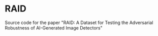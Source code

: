 # RAID
Source code for the paper "RAID: A Dataset for Testing the Adversarial Robustness of AI-Generated Image Detectors"
